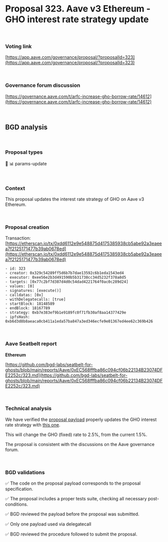 # Proposal 323. Aave v3 Ethereum - GHO interest rate strategy update

<br>

### Voting link

[https://app.aave.com/governance/proposal/?proposalId=323](https://app.aave.com/governance/proposal/?proposalId=323)

<br>

### Governance forum discussion

[https://governance.aave.com/t/arfc-increase-gho-borrow-rate/14612](https://governance.aave.com/t/arfc-increase-gho-borrow-rate/14612)

<br>

## BGD analysis

<br>

### Proposal types

:wrench: :bar_chart: params-update

<br>

### Context

This proposal updates the interest rate strategy of GHO on Aave v3 Ethereum.

<br>

### Proposal creation

Transaction: [https://etherscan.io/tx/0xdd6112e9e548875d4175385938cb5abe92a3eaeea7f2125171477b39ab0678ed](https://etherscan.io/tx/0xdd6112e9e548875d4175385938cb5abe92a3eaeea7f2125171477b39ab0678ed)

```
- id: 323
- creator: 0x329c54289ff5d6b7b7dae13592c6b1eda1543ed4
- executor: 0xee56e2b3d491590b5b31738cc34d5232f378a8d5
- targets: [0x77c2bf7d387d4d0c54dad4221764f0ac0c289d24]
- values: [0]
- signatures: [execute()]
- calldatas: [0x]
- withDelegatecalls: [true]
- startBlock: 18148589
- endBlock: 18167789
- strategy: 0xb7e383ef9b1e9189fc0f71fb30af8aa14377429e
- ipfsHash: 0xb6d3d8b8aeaca0cb411a1eda57ba847a3ed346ecfe9e01367ed4ee62c369b426
```

<br>

### Aave Seatbelt report

**Ethereum**

[https://github.com/bgd-labs/seatbelt-for-ghosts/blob/main/reports/Aave/0xEC568fffba86c094cf06b22134B23074DFE2252c/323.md](https://github.com/bgd-labs/seatbelt-for-ghosts/blob/main/reports/Aave/0xEC568fffba86c094cf06b22134B23074DFE2252c/323.md)

<br>

### Technical analysis

We have verified the [proposal payload](https://etherscan.io/address/0x77c2bf7d387d4d0c54dad4221764f0ac0c289d24#code#F1#L12) properly updates the GHO interest rate strategy with [this one](https://etherscan.io/address/0x9210E5477dCA5bdF579ef0E1Ae84F9E823a5A3bA#code#F1#L15).

This will change the GHO (fixed) rate to 2.5%, from the current 1.5%.

The proposal is consistent with the discussions on the Aave governance forum.

<br>

### BGD validations

:white_check_mark: The code on the proposal payload corresponds to the proposal specification.

:white_check_mark: The proposal includes a proper tests suite, checking all necessary post-conditions.

:white_check_mark: BGD reviewed the payload before the proposal was submitted.

:white_check_mark: Only one payload used via delegatecall

:white_check_mark: BGD reviewed the procedure followed to submit the proposal.

